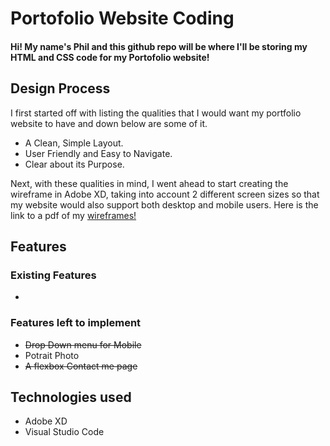 # Portofolio Website Coding

#### Hi! My name's Phil and this github repo will be where I'll be storing my HTML and CSS code for my Portofolio website!

## Design Process 

I first started off with listing the qualities that I would want my portfolio website to have and down below are some of it.

* A Clean, Simple Layout.
* User Friendly and Easy to Navigate.
* Clear about its Purpose.

Next, with these qualities in mind, I went ahead to start creating the wireframe in Adobe XD, taking into account 2 different screen sizes so that my website would also support both desktop and mobile users. Here is the link to a pdf of my [wireframes!](https://drive.google.com/file/d/1qAvcI0huEjRLnB29Tk3FDEIk5zcOyG8M/view?usp=sharing)

## Features

### Existing Features
* 

### Features left to implement
* ~~Drop Down menu for Mobile~~
* Potrait Photo
* ~~A flexbox Contact me page~~

## Technologies used
* Adobe XD
* Visual Studio Code


